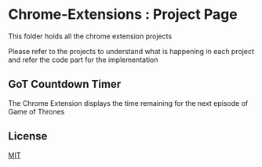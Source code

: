 # Chrome-Extensions : Project Page
This folder holds all the chrome extension projects

Please refer to the projects to understand what is happening in each project and refer the code part for the implementation

## GoT Countdown Timer
The Chrome Extension displays the time remaining for the next episode of Game of Thrones

## License
[MIT](https://choosealicense.com/licenses/mit/)
